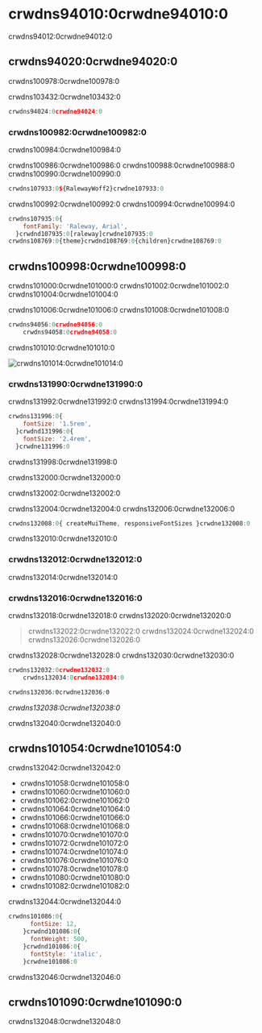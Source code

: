 # crwdns94010:0crwdne94010:0

<p class="description">crwdns94012:0crwdne94012:0</p>

## crwdns94020:0crwdne94020:0

crwdns100978:0crwdne100978:0

crwdns103432:0crwdne103432:0

```js
crwdns94024:0crwdne94024:0
```

### crwdns100982:0crwdne100982:0

crwdns100984:0crwdne100984:0

crwdns100986:0crwdne100986:0 crwdns100988:0crwdne100988:0 crwdns100990:0crwdne100990:0

```js
crwdns107933:0${RalewayWoff2}crwdne107933:0
```

crwdns100992:0crwdne100992:0 crwdns100994:0crwdne100994:0

```jsx
crwdns107935:0{
    fontFamily: 'Raleway, Arial',
  }crwdnd107935:0[raleway]crwdne107935:0
crwdns108769:0{theme}crwdnd108769:0{children}crwdne108769:0
```

## crwdns100998:0crwdne100998:0

crwdns101000:0crwdne101000:0 crwdns101002:0crwdne101002:0 crwdns101004:0crwdne101004:0

crwdns101006:0crwdne101006:0 crwdns101008:0crwdne101008:0

```js
crwdns94056:0crwdne94056:0
    crwdns94058:0crwdne94058:0
```

crwdns101010:0crwdne101010:0

![crwdns101014:0crwdne101014:0](crwdns101012:0crwdne101012:0)

<!-- https://latex.codecogs.com/gif.latex?computed&space;=&space;specification&space;\frac{typography.fontSize}{14}&space;\frac{html&space;font&space;size}{typography.htmlFontSize} -->

### crwdns131990:0crwdne131990:0

crwdns131992:0crwdne131992:0 crwdns131994:0crwdne131994:0

```js
crwdns131996:0{
    fontSize: '1.5rem',
  }crwdnd131996:0{
    fontSize: '2.4rem',
  }crwdne131996:0
```

crwdns131998:0crwdne131998:0

crwdns132000:0crwdne132000:0

crwdns132002:0crwdne132002:0

crwdns132004:0crwdne132004:0 crwdns132006:0crwdne132006:0

```js
crwdns132008:0{ createMuiTheme, responsiveFontSizes }crwdne132008:0
```

crwdns132010:0crwdne132010:0

### crwdns132012:0crwdne132012:0

crwdns132014:0crwdne132014:0

### crwdns132016:0crwdne132016:0

crwdns132018:0crwdne132018:0 crwdns132020:0crwdne132020:0

> crwdns132022:0crwdne132022:0 crwdns132024:0crwdne132024:0 crwdns132026:0crwdne132026:0

crwdns132028:0crwdne132028:0 crwdns132030:0crwdne132030:0

```js
crwdns132032:0crwdne132032:0
    crwdns132034:0crwdne132034:0
```

```css
crwdns132036:0crwdne132036:0
```

*crwdns132038:0crwdne132038:0*

crwdns132040:0crwdne132040:0

## crwdns101054:0crwdne101054:0

crwdns132042:0crwdne132042:0

- crwdns101058:0crwdne101058:0
- crwdns101060:0crwdne101060:0
- crwdns101062:0crwdne101062:0
- crwdns101064:0crwdne101064:0
- crwdns101066:0crwdne101066:0
- crwdns101068:0crwdne101068:0
- crwdns101070:0crwdne101070:0
- crwdns101072:0crwdne101072:0
- crwdns101074:0crwdne101074:0
- crwdns101076:0crwdne101076:0
- crwdns101078:0crwdne101078:0
- crwdns101080:0crwdne101080:0
- crwdns101082:0crwdne101082:0

crwdns132044:0crwdne132044:0

```js
crwdns101086:0{
      fontSize: 12,
    }crwdnd101086:0{
      fontWeight: 500,
    }crwdnd101086:0{
      fontStyle: 'italic',
    }crwdne101086:0
```

crwdns132046:0crwdne132046:0

## crwdns101090:0crwdne101090:0

crwdns132048:0crwdne132048:0